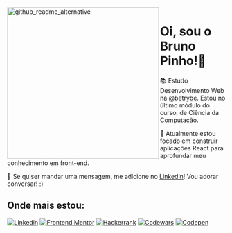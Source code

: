 <img src="https://user-images.githubusercontent.com/20286747/120088284-4abe2e00-c0c5-11eb-9151-d2e75398eb6c.png" align="left" alt="github_readme_alternative" height="350px">

# Oi, sou o Bruno Pinho!👋

📚 Estudo Desenvolvimento Web na [@betrybe](https://www.betrybe.com/). Estou no último módulo do curso, de Ciência da Computação. 

🚀 Atualmente estou focado em construir aplicações React para aprofundar meu conhecimento em front-end.

💬 Se quiser mandar uma mensagem, me adicione no [Linkedin](http://linkedin.com/in/brunopinhodefreitas/)! Vou adorar conversar! :)  

## Onde mais estou:

<a href="https://linkedin.com/in/brunopinhodefreitas/" target="_blank"><img src="https://img.shields.io/badge/LinkedIn-0077B5?style=for-the-badge&logo=linkedin&logoColor=white" alt="Linkedin"></img></a> 
<a href="https://www.frontendmentor.io/profile/pinhob" target="_blank"><img src="https://img.shields.io/badge/-Frontend_Mentor-3F54A3?logo=frontendmentor&logoColor=white&style=for-the-badge" alt="Frontend Mentor"></img></a>
<a href="https://www.hackerrank.com/brunopinho" target="_blank"><img src="https://img.shields.io/badge/-Hackerrank-2EC866?style=for-the-badge&logo=HackerRank&logoColor=white" alt="Hackerrank"></img></a>
<a href="https://www.codewars.com/users/brunopinho" target="_blank"><img src="https://img.shields.io/badge/Codewars-000000?style=for-the-badge&logo=codewars&logoColor=red" alt="Codewars"></img></a>
<a href="https://codepen.io/brunopinho" target="_blank"><img src="https://img.shields.io/badge/Codepen-000000?style=for-the-badge&logo=codepen&logoColor=white" alt="Codepen"></img></a>
